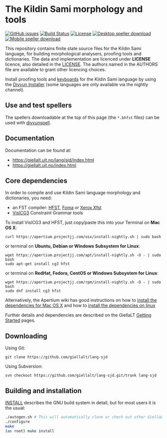 The Kildin Sami morphology and tools
==========================================

[![GitHub issues](https://img.shields.io/github/issues-raw/giellalt/lang-sjd)](https://github.com/giellalt/lang-sjd/issues)
[![Build Status](https://divvun-tc.thetc.se/api/github/v1/repository/giellalt/lang-sjd/main/badge.svg)](https://github.com/giellalt/lang-sjd/actions)
[![License](https://img.shields.io/github/license/giellalt/lang-sjd)](https://github.com/giellalt/lang-sjd/blob/main/LICENSE)
[![Desktop speller download](https://img.shields.io/badge/download%40latest-desktop--bhfst-brightgreen)](https://pahkat.uit.no/main/download/speller-sjd?platform=desktop&channel=nightly)
[![Mobile speller download](https://img.shields.io/badge/download%40latest-mobile--bhfst-brightgreen)](https://pahkat.uit.no/main/download/speller-sjd?platform=mbile&channel=nightly)

This repository contains finite state source files for the Kildin Sami language,
for building morphological analysers, proofing tools
and dictionaries. The data and implementation are licenced under __LICENSE__
licence, also detailed in the
[LICENSE](https://github.com/giellalt/lang-sjd/blob/main/LICENSE). The
authors named in the AUTHORS file are available to grant other licencing
choices.

Install proofing tools and [keyboards](https://github.com/giellalt/keyboard-sjd)
for the Kildin Sami language by using the [Divvun Installer](http://divvun.no)
(some languages are only available via the nightly channel).

Use and test spellers
---------------------

The spellers downloadable at the top of this page (the `*.bhfst` files) can be
used with [divvunspell](https://github.com/divvun/divvunspell).

Documentation
-------------

Documentation can be found at:

-   <https://giellalt.uit.no/lang/sjd/index.html>
-   <https://giellalt.uit.no/index.html>

Core dependencies
-----------------

In order to compile and use Kildin Sami language morphology and
dictionaries, you need:

- an FST compiler: [HFST](https://github.com/hfst/hfst), [Foma](https://github.com/mhulden/foma) or [Xerox Xfst](https://web.stanford.edu/~laurik/fsmbook/home.html)
- [VislCG3](https://visl.sdu.dk/svn/visl/tools/vislcg3/trunk) Constraint Grammar tools

To install VislCG3 and HFST, just copy/paste this into your Terminal on **Mac OS X**:

```
curl https://apertium.projectjj.com/osx/install-nightly.sh | sudo bash
```

or terminal on **Ubuntu, Debian or Windows Subsystem for Linux**:

```
wget https://apertium.projectjj.com/apt/install-nightly.sh -O - | sudo bash
sudo apt-get install cg3 hfst
```

or terminal on **RedHat, Fedora, CentOS or Windows Subsystem for Linux**:

```
wget https://apertium.projectjj.com/rpm/install-nightly.sh -O - | sudo bash
sudo dnf install cg3 hfst
```

Alternatively, the Apertium wiki has good instructions on how to [install the dependencies for Mac
OS X](https://wiki.apertium.org/wiki/Apertium_on_Mac_OS_X) and how to [install
the dependencies on
linux](https://wiki.apertium.org/wiki/Installation_of_grammar_libraries)

Further details and dependencies are described on the GiellaLT [Getting Started](https://giellalt.uit.no/infra/GettingStarted.html) pages.

Downloading
-----------

Using Git:
```
git clone https://github.com/giellalt/lang-sjd
```

Using Subversion:
```
svn checkout https://github.com/giellalt/lang-sjd.git/trunk lang-sjd
```

Building and installation
-------------------------

[INSTALL](https://github.com/giellalt/lang-sjd/blob/main/INSTALL)
describes the GNU build system in detail, but for most users it is the usual:

```sh
./autogen.sh # This will automatically clone or check out other GiellaLT dependencies
./configure
make
(as root) make install
```
